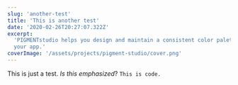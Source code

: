 ```yaml
---
slug: 'another-test'
title: 'This is another test'
date: '2020-02-26T20:27:07.322Z'
excerpt:
  'PIGMENTstudio helps you design and maintain a consistent color palette for
  your app.'
coverImage: '/assets/projects/pigment-studio/cover.png'
---
```


This is just a test. _Is this emphasized_? `This is code.`
